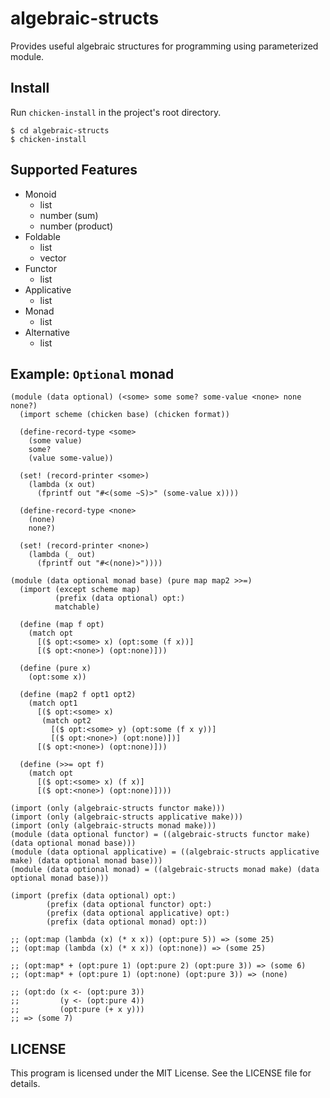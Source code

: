 # algebraic-structs

Provides useful algebraic structures for programming using parameterized module.

## Install

Run `chicken-install` in the project's root directory.

```
$ cd algebraic-structs
$ chicken-install
```

## Supported Features

- Monoid
  - list
  - number (sum)
  - number (product)
- Foldable
  - list
  - vector
- Functor
  - list
- Applicative
  - list
- Monad
  - list
- Alternative
  - list

## Example: `Optional` monad

```
(module (data optional) (<some> some some? some-value <none> none none?)
  (import scheme (chicken base) (chicken format))

  (define-record-type <some>
    (some value)
    some?
    (value some-value))

  (set! (record-printer <some>)
    (lambda (x out)
      (fprintf out "#<(some ~S)>" (some-value x))))

  (define-record-type <none>
    (none)
    none?)

  (set! (record-printer <none>)
    (lambda (_ out)
      (fprintf out "#<(none)>"))))

(module (data optional monad base) (pure map map2 >>=)
  (import (except scheme map)
          (prefix (data optional) opt:)
          matchable)

  (define (map f opt)
    (match opt
      [($ opt:<some> x) (opt:some (f x))]
      [($ opt:<none>) (opt:none)]))

  (define (pure x)
    (opt:some x))

  (define (map2 f opt1 opt2)
    (match opt1
      [($ opt:<some> x)
       (match opt2
         [($ opt:<some> y) (opt:some (f x y))]
         [($ opt:<none>) (opt:none)])]
      [($ opt:<none>) (opt:none)]))

  (define (>>= opt f)
    (match opt
      [($ opt:<some> x) (f x)]
      [($ opt:<none>) (opt:none)])))

(import (only (algebraic-structs functor make)))
(import (only (algebraic-structs applicative make)))
(import (only (algebraic-structs monad make)))
(module (data optional functor) = ((algebraic-structs functor make) (data optional monad base)))
(module (data optional applicative) = ((algebraic-structs applicative make) (data optional monad base)))
(module (data optional monad) = ((algebraic-structs monad make) (data optional monad base)))

(import (prefix (data optional) opt:)
        (prefix (data optional functor) opt:)
        (prefix (data optional applicative) opt:)
        (prefix (data optional monad) opt:))

;; (opt:map (lambda (x) (* x x)) (opt:pure 5)) => (some 25)
;; (opt:map (lambda (x) (* x x)) (opt:none)) => (some 25)

;; (opt:map* + (opt:pure 1) (opt:pure 2) (opt:pure 3)) => (some 6)
;; (opt:map* + (opt:pure 1) (opt:none) (opt:pure 3)) => (none)

;; (opt:do (x <- (opt:pure 3))
;;         (y <- (opt:pure 4))
;;         (opt:pure (+ x y)))
;; => (some 7)
```

## LICENSE

This program is licensed under the MIT License. See the LICENSE file for details.
